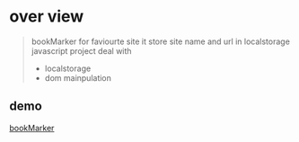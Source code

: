 # over view
> bookMarker for faviourte site it store site name and url in localstorage  
> javascript project deal with 
  > - localstorage
  > - dom mainpulation
## demo 
[bookMarker](https://ftohtarek.github.io/js-project/bookMarker/)